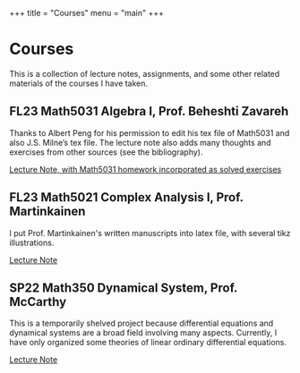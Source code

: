 +++
title = "Courses"
menu = "main"
+++

# Courses

This is a collection of lecture notes, assignments, and some other related materials of the courses I have taken.

## FL23 Math5031 Algebra I, Prof. Beheshti Zavareh
Thanks to Albert Peng for his permission to edit his tex file of Math5031 and also J.S. Milne’s tex file. The lecture note also adds many thoughts and exercises from other sources (see the bibliography).

[Lecture Note, with Math5031 homework incorporated as solved exercises](/pdfs/5031-5032_Algebra.pdf)

## FL23 Math5021 Complex Analysis I, Prof. Martinkainen
I put Prof. Martinkainen's written manuscripts into latex file, with several tikz illustrations.

[Lecture Note](/pdfs/5021-5022_Complex_Analysis.pdf)

## SP22 Math350 Dynamical System, Prof. McCarthy
This is a temporarily shelved project because differential equations and dynamical systems are a broad field involving many aspects. Currently, I have only organized some theories of linear ordinary differential equations.

[Lecture Note](/pdfs/350_Ordinary_Differential_Equations.pdf)
